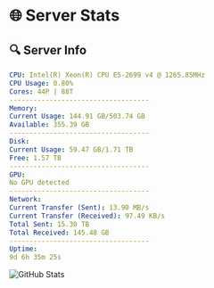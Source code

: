 # 🌐 Server Stats
## 🔍 Server Info
```yaml
CPU: Intel(R) Xeon(R) CPU E5-2699 v4 @ 1265.85MHz
CPU Usage: 0.80%
Cores: 44P | 88T
-----------------------------------
Memory:
Current Usage: 144.91 GB/503.74 GB
Available: 355.39 GB
-----------------------------------
Disk:
Current Usage: 59.47 GB/1.71 TB
Free: 1.57 TB
-----------------------------------
GPU:
No GPU detected
-----------------------------------
Network:
Current Transfer (Sent): 13.90 MB/s
Current Transfer (Received): 97.49 KB/s
Total Sent: 15.30 TB
Total Received: 145.48 GB
-----------------------------------
Uptime:
9d 6h 35m 25s
```
![GitHub Stats](https://img.shields.io/badge/Updated-2025-03-17_03:58:14-blue)
